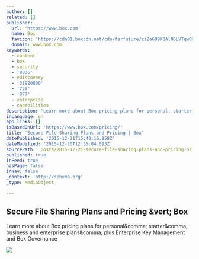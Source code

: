 ```yaml
---
author: []
related: []
publisher:
  url: 'https://www.box.com'
  name: Box
  favicon: 'https://cdn01.boxcdn.net/cdn/farfuture/ziZa699K0AlNGLVTqwORF87YSXDKBs8TC1z7ZQhpp1E/mtime:1430128929/sites/all/themes/at-box/favicon.ico?v1'
  domain: www.box.com
keywords:
  - content
  - box
  - security
  - '8036'
  - ediscovery
  - '31920800'
  - '729'
  - '877'
  - enterprise
  - capabilities
description: 'Learn more about Box pricing plans for personal, starter, business and enterprise plans, plus Enterprise Key Management and Box Governance'
inLanguage: en
app_links: []
isBasedOnUrl: 'https://www.box.com/pricing/'
title: 'Secure File Sharing Plans and Pricing | Box'
datePublished: '2015-12-21T15:40:16.958Z'
dateModified: '2015-12-20T12:35:04.093Z'
sourcePath: _posts/2015-12-21-secure-file-sharing-plans-and-pricing-or-box.md
published: true
inFeed: true
hasPage: false
inNav: false
_context: 'http://schema.org'
_type: MediaObject

---
```

<article style=""><h1>Secure File Sharing Plans and Pricing &amp;vert; Box</h1><p>Learn more about Box pricing plans for personal&amp;comma; starter&amp;comma; business and enterprise plans&amp;comma; plus Enterprise Key Management and Box Governance</p><img src="https://cdn01.boxcdn.net/cdn/farfuture/HZbRtC84DPEh_3dxHMsQSL68-IYHXFIwLY3tScKkak8/md5:adf43597328299a7aff462303d48574d/sites/default/files/field_client_logo/2015/05/taxonomy_clientlogo_desktop_P%26G.png" /></article>